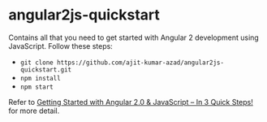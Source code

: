# angular2js-quickstart

Contains all that you need to get started with Angular 2 development using JavaScript. Follow these steps:

* `git clone https://github.com/ajit-kumar-azad/angular2js-quickstart.git`
* `npm install`
* `npm start`

Refer to [Getting Started with Angular 2.0 & JavaScript – In 3 Quick Steps!](http://blogs.walkingtree.in/2016/03/08/getting-started-with-angular-2-0-javascript-in-3-quick-steps/) for more detail.

